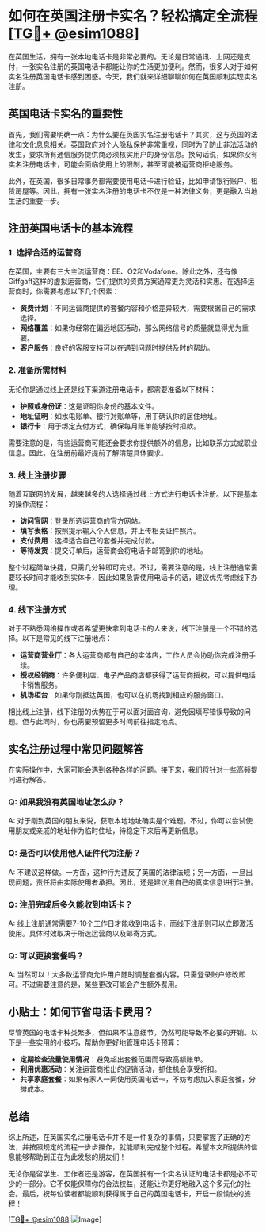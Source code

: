 # 如何在英国注册卡实名？轻松搞定全流程[[TG💪+ @esim1088](https://t.me/s/esim1088)]

在英国生活，拥有一张本地电话卡是非常必要的。无论是日常通讯、上网还是支付，一张实名注册的英国电话卡都能让你的生活更加便利。然而，很多人对于如何实名注册英国电话卡感到困惑。今天，我们就来详细聊聊如何在英国顺利实现实名注册。

## 英国电话卡实名的重要性

首先，我们需要明确一点：为什么要在英国实名注册电话卡？其实，这与英国的法律和文化息息相关。英国政府对个人隐私保护非常重视，同时为了防止非法活动的发生，要求所有通信服务提供商必须核实用户的身份信息。换句话说，如果你没有实名注册电话卡，可能会面临使用上的限制，甚至可能被运营商拒绝服务。

此外，在英国，很多日常事务都需要使用电话卡进行验证，比如申请银行账户、租赁房屋等。因此，拥有一张实名注册的电话卡不仅是一种法律义务，更是融入当地生活的重要一步。

## 注册英国电话卡的基本流程

### 1. 选择合适的运营商

在英国，主要有三大主流运营商：EE、O2和Vodafone。除此之外，还有像Giffgaff这样的虚拟运营商，它们提供的资费方案通常更为灵活和实惠。在选择运营商时，你需要考虑以下几个因素：

- **资费计划**：不同运营商提供的套餐内容和价格差异较大，需要根据自己的需求选择。
- **网络覆盖**：如果你经常在偏远地区活动，那么网络信号的质量就显得尤为重要。
- **客户服务**：良好的客服支持可以在遇到问题时提供及时的帮助。

### 2. 准备所需材料

无论你是通过线上还是线下渠道注册电话卡，都需要准备以下材料：

- **护照或身份证**：这是证明你身份的基本文件。
- **地址证明**：如水电账单、银行对账单等，用于确认你的居住地址。
- **银行卡**：用于绑定支付方式，确保每月账单能够按时扣款。

需要注意的是，有些运营商可能还会要求你提供额外的信息，比如联系方式或职业信息。因此，在注册前最好提前了解清楚具体要求。

### 3. 线上注册步骤

随着互联网的发展，越来越多的人选择通过线上方式进行电话卡注册。以下是基本的操作流程：

- **访问官网**：登录所选运营商的官方网站。
- **填写表格**：按照提示输入个人信息，并上传相关证件照片。
- **支付费用**：选择适合自己的套餐并完成付款。
- **等待发货**：提交订单后，运营商会将电话卡邮寄到你的地址。

整个过程简单快捷，只需几分钟即可完成。不过，需要注意的是，线上注册通常需要较长时间才能收到实体卡，因此如果急需使用电话卡的话，建议优先考虑线下办理。

### 4. 线下注册方式

对于不熟悉网络操作或者希望更快拿到电话卡的人来说，线下注册是一个不错的选择。以下是常见的线下注册地点：

- **运营商营业厅**：各大运营商都有自己的实体店，工作人员会协助你完成注册手续。
- **授权经销商**：许多便利店、电子产品商店都获得了运营商授权，可以提供电话卡销售服务。
- **机场柜台**：如果你刚抵达英国，也可以在机场找到相应的服务窗口。

相比线上注册，线下注册的优势在于可以面对面咨询，避免因填写错误导致的问题。但与此同时，你也需要预留更多时间前往指定地点。

## 实名注册过程中常见问题解答

在实际操作中，大家可能会遇到各种各样的问题。接下来，我们将针对一些高频提问进行解答。

### Q: 如果我没有英国地址怎么办？

A: 对于刚到英国的朋友来说，获取本地地址确实是个难题。不过，你可以尝试使用朋友或亲戚的地址作为临时住址，待稳定下来后再更新信息。

### Q: 是否可以使用他人证件代为注册？

A: 不建议这样做。一方面，这种行为违反了英国的法律法规；另一方面，一旦出现问题，责任将由实际使用者承担。因此，还是建议用自己的真实信息进行注册。

### Q: 注册完成后多久能收到电话卡？

A: 线上注册通常需要7-10个工作日才能收到电话卡，而线下注册则可以立即激活使用。具体时效取决于所选运营商以及邮寄方式。

### Q: 可以更换套餐吗？

A: 当然可以！大多数运营商允许用户随时调整套餐内容，只需登录账户修改即可。不过需要注意的是，某些更改可能会产生额外费用。

## 小贴士：如何节省电话卡费用？

尽管英国的电话卡种类繁多，但如果不注意细节，仍然可能导致不必要的开销。以下是一些实用的小技巧，帮助你更好地管理电话卡预算：

- **定期检查流量使用情况**：避免超出套餐范围而导致高额账单。
- **利用优惠活动**：关注运营商推出的促销活动，抓住机会享受折扣。
- **共享家庭套餐**：如果有家人一同使用英国电话卡，不妨考虑加入家庭套餐，分摊成本。

## 总结

综上所述，在英国实名注册电话卡并不是一件复杂的事情，只要掌握了正确的方法，并按照规定的流程一步步操作，就能顺利完成整个过程。希望本文所提供的信息能够帮助到正在为此发愁的朋友们！

无论你是留学生、工作者还是游客，在英国拥有一个实名认证的电话卡都是必不可少的一部分。它不仅能保障你的合法权益，还能让你更好地融入这个多元化的社会。最后，祝每位读者都能顺利获得属于自己的英国电话卡，开启一段愉快的旅程！

[[TG💪+ @esim1088](https://t.me/s/esim1088) ![Image](https://i.postimg.cc/4NQfJmqS/Snipaste-2025-05-13-00-14-12.png)]
